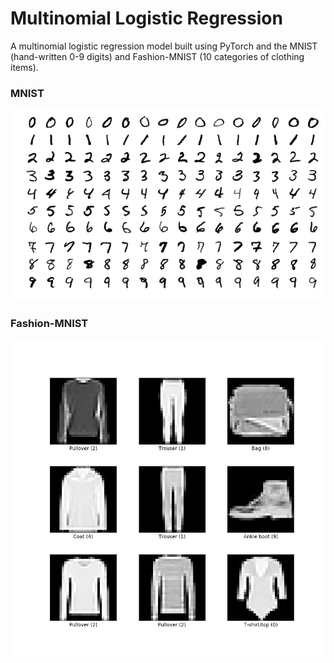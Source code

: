 # Multinomial Logistic Regression
A multinomial logistic regression model built using PyTorch and the MNIST (hand-written 0-9 digits) and Fashion-MNIST (10 categories of clothing items). 

### MNIST

![MNIST](https://github.com/raguramsiva/Multinomial-Logistic-Regression/blob/main/images/MNIST.png)

### Fashion-MNIST

![Fashion-MNIST](https://github.com/raguramsiva/Multinomial-Logistic-Regression/blob/main/images/Fashion-MNIST.png)
